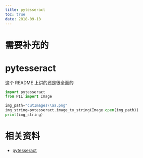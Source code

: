```yaml
---
title: pytesseract
toc: true
date: 2018-09-18
---
```


# 需要补充的




# pytesseract

这个 README 上讲的还是很全面的






```python
import pytesseract
from PIL import Image

img_path="cutImages\\aa.png"
img_string=pytesseract.image_to_string(Image.open(img_path))
print(img_string)
```



# 相关资料

- [pytesseract](https://github.com/madmaze/pytesseract)
